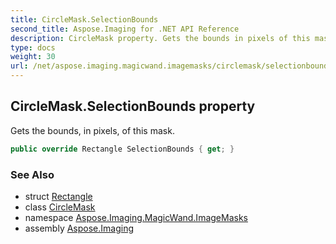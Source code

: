 ```yaml
---
title: CircleMask.SelectionBounds
second_title: Aspose.Imaging for .NET API Reference
description: CircleMask property. Gets the bounds in pixels of this mask
type: docs
weight: 30
url: /net/aspose.imaging.magicwand.imagemasks/circlemask/selectionbounds/
---
```

## CircleMask.SelectionBounds property

Gets the bounds, in pixels, of this mask.

```csharp
public override Rectangle SelectionBounds { get; }
```

### See Also

* struct [Rectangle](../../../aspose.imaging/rectangle/)
* class [CircleMask](../)
* namespace [Aspose.Imaging.MagicWand.ImageMasks](../../circlemask/)
* assembly [Aspose.Imaging](../../../)


